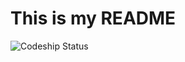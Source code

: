 # This is my README
![Codeship Status](https://www.codeship.io/projects/3e8dc330-1fb4-0131-acff-1ea46d169536/status)
